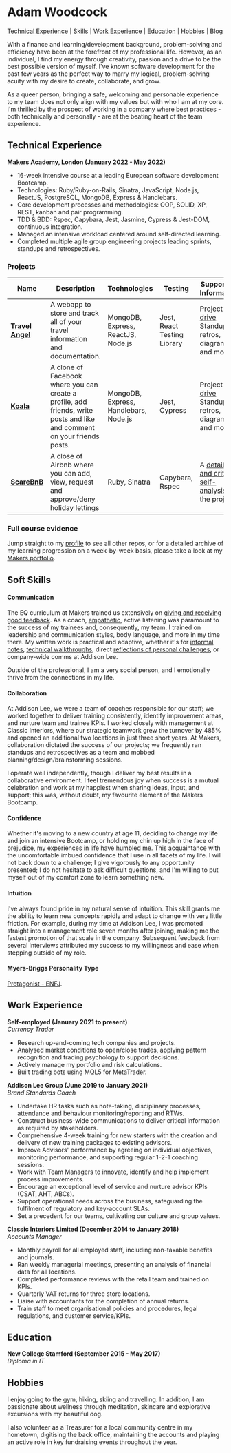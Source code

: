 # Adam Woodcock

[Technical Experience](#technical-experience) | [Skills](#soft-skills) | [Work Experience](#work-experience) | [Education](#education) | [Hobbies](#hobbies) | [Blog](https://medium.com/@adam.woodcock98)

With a finance and learning/development background, problem-solving and efficiency have been at the forefront of my professional life. However, as an individual, I find my energy through creativity, passion and a drive to be the best possible version of myself. I've known software development for the past few years as the perfect way to marry my logical, problem-solving acuity with my desire to create, collaborate, and grow.

As a queer person, bringing a safe, welcoming and personable experience to my team does not only align with my values but with who I am at my core. I'm thrilled by the prospect of working in a company where best practices - both technically and personally - are at the beating heart of the team experience.

## Technical Experience

**Makers Academy, London (January 2022 - May 2022)**

- 16-week intensive course at a leading European software development Bootcamp.
- Technologies: Ruby/Ruby-on-Rails, Sinatra, JavaScript, Node.js, ReactJS, PostgreSQL, MongoDB, Express & Handlebars.
- Core development processes and methodologies: OOP, SOLID, XP, REST, kanban and pair programming.
- TDD & BDD: Rspec, Capybara, Jest, Jasmine, Cypress & Jest-DOM, continuous integration.
- Managed an intensive workload centered around self-directed learning.
- Completed multiple agile group engineering projects leading sprints, standups and retrospectives.

### Projects

| Name                         | Description       | Technologies | Testing | Supporting Information |        
| ---------------------------- | ----------------- | ----------------- | ---------------------- | ------------|
| **[Travel Angel](https://github.com/adamwoodcock98/travel-angel)**            | A webapp to store and track all of your travel information and documentation. | MongoDB, Express, ReactJS, Node.js | Jest, React Testing Library | Project [drive](https://drive.google.com/drive/folders/1VEHu_mx9KQAjgv8b3rXEUj4ChEIE8IlI?usp=sharing) Standups, retros, diagrams and more. |
| **[Koala](https://github.com/adamwoodcock98/koala)** | A clone of Facebook where you can create a profile, add friends, write posts and like and comment on your friends posts. | MongoDB, Express, Handlebars, Node.js | Jest, Cypress | Project [drive](https://drive.google.com/drive/folders/1BYLg_sg8_bXLzJbsIIYL2jNMSn-iiaY7?usp=sharing) Standups, retros, diagrams and more. |
| **[ScareBnB](https://github.com/adamwoodcock98/makersbnb)** | A close of Airbnb where you can add, view, request and approve/deny holiday lettings | Ruby, Sinatra | Capybara, Rspec | A [detailed and critical self-analysis](https://github.com/adamwoodcock98/MakersPortfolio/blob/main/Evidence/ScareBnB%20Review.md#Analysis) of the project. |

### Full course evidence

Jump straight to my [profile](https://github.com/adamwoodcock98) to see all other repos, or for a detailed archive of my learning progression on a week-by-week basis, please take a look at my [Makers portfolio](https://github.com/adamwoodcock98/MakersPortfolio).

## Soft Skills

#### Communication
The EQ curriculum at Makers trained us extensively on [giving and receiving good feedback](https://medium.com/@adam.woodcock98/receiving-feedback-is-a-gift-999628b6b14c). As a coach, [empathetic](https://github.com/adamwoodcock98/MakersPortfolio/blob/main/Evidence/Empathy%20Workshop%20-%209th%20March%202022.md), active listening was paramount to the success of my trainees and, consequently, my team. I trained on leadership and communication styles, body language, and more in my time there. My written work is practical and adaptive, whether it's for [informal notes](https://github.com/adamwoodcock98/MakersPortfolio/blob/main/Evidence/Model-View-Controller%20(MVC).md), [technical walkthroughs](https://github.com/adamwoodcock98/MakersPortfolio/blob/main/Evidence/debugging-walkthrough.md), direct [reflections of personal challenges](https://medium.com/@adam.woodcock98/time-for-reflection-and-introspection-makers-day-27-2f2da0370486), or company-wide comms at Addison Lee.

Outside of the professional, I am a very social person, and I emotionally thrive from the connections in my life.

#### Collaboration
At Addison Lee, we were a team of coaches responsible for our staff; we worked together to deliver training consistently, identify improvement areas, and nurture team and trainee KPIs. I worked closely with management at Classic Interiors, where our strategic teamwork grew the turnover by 485% and opened an additional two locations in just three short years. At Makers, collaboration dictated the success of our projects; we frequently ran standups and retrospectives as a team and mobbed planning/design/brainstorming sessions.

I operate well independently, though I deliver my best results in a collaborative environment. I feel tremendous joy when success is a mutual celebration and work at my happiest when sharing ideas, input, and support; this was, without doubt, my favourite element of the Makers Bootcamp.

#### Confidence
Whether it's moving to a new country at age 11, deciding to change my life and join an intensive Bootcamp, or holding my chin up high in the face of prejudice, my experiences in life have humbled me. This acquaintance with the uncomfortable imbued confidence that I use in all facets of my life. I will not back down to a challenge; I give vigorously to any opportunity presented; I do not hesitate to ask difficult questions, and I'm willing to put myself out of my comfort zone to learn something new.

#### Intuition
I've always found pride in my natural sense of intuition. This skill grants me the ability to learn new concepts rapidly and adapt to change with very little friction. For example, during my time at Addison Lee, I was promoted straight into a management role seven months after joining, making me the fastest promotion of that scale in the company. Subsequent feedback from several interviews attributed my success to my willingness and ease when stepping outside of my role.

#### Myers-Briggs Personality Type
[Protagonist - ENFJ](https://www.16personalities.com/enfj-personality).

## Work Experience

**Self-employed (January 2021 to present)**  
_Currency Trader_

- Research up-and-coming tech companies and projects.
- Analysed market conditions to open/close trades, applying pattern recognition and trading psychology to support decisions.
- Actively manage my portfolio and risk calculations.
- Built trading bots using MQL5 for MetaTrader.

**Addison Lee Group (June 2019 to January 2021)**  
_Brand Standards Coach_

- Undertake HR tasks such as note-taking, disciplinary processes, attendance and behaviour monitoring/reporting and RTWs.
- Construct business-wide communications to deliver critical information as required by stakeholders.
- Comprehensive 4-week training for new starters with the creation and delivery of new training packages to existing advisors.
- Improve Advisors' performance by agreeing on individual objectives, monitoring performance, and supporting regular 1-2-1 coaching sessions.
- Work with Team Managers to innovate, identify and help implement process improvements.
- Encourage an exceptional level of service and nurture advisor KPIs (CSAT, AHT, ABCs).
- Support operational needs across the business, safeguarding the fulfilment of regulatory and key-account SLAs.
- Set a precedent for our teams, cultivating our culture and group values.

**Classic Interiors Limited (December 2014 to January 2018)**  
_Accounts Manager_

- Monthly payroll for all employed staff, including non-taxable benefits and journals.
- Ran weekly managerial meetings, presenting an analysis of financial data for all locations.
- Completed performance reviews with the retail team and trained on KPIs.
- Quarterly VAT returns for three store locations.
- Liaise with accountants for the completion of annual returns.
- Train staff to meet organisational policies and procedures, legal regulations, and customer service/KPIs.

## Education

**New College Stamford (September 2015 - May 2017)**  
_Diploma in IT_  

## Hobbies

I enjoy going to the gym, hiking, skiing and travelling. In addition, I am passionate about wellness through meditation, skincare and explorative excursions with my beautiful dog.

I also volunteer as a Treasurer for a local community centre in my hometown, digitising the back office, maintaining the accounts and playing an active role in key fundraising events throughout the year.
